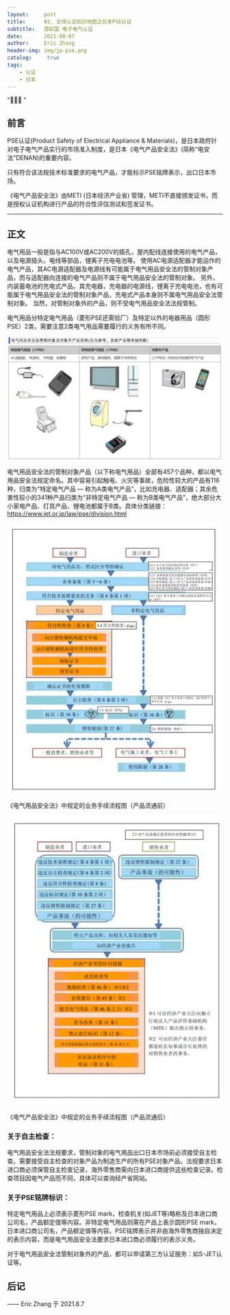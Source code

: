 ```yaml
---
layout:     post
title:      03. 全球认证知识地图之日本PSE认证
subtitle:   霓虹国 电子电气认证
date:       2021-08-07
author:     Eric Zhang
header-img: img/jp-pse.png
catalog: 	 true
tags:
    - 认证
    - 日本
---
```

"🙉🙉🙉 ”


## 前言

PSE认证(Product Safety of Electrical Appliance & Materials)，是日本政府针对电子电气产品实行的市场准入制度，是日本《电气产品安全法》(简称“电安法”DENAN)的重要内容。

只有符合该法规技术标准要求的电气产品，才能标示PSE铭牌表示，出口日本市场。

《电气产品安全法》由METI (日本经济产业省) 管理，METI不直接颁发证书，而是授权认证机构进行产品的符合性评估测试和签发证书。

---


## 正文

电气用品一般是指与AC100V或AC200V的插孔，屋内配线连接使用的电气产品，以及电源插头，电线等部品，锂离子充电电池等。
使用AC电源适配器才能运作的电气产品，其AC电源适配器及电源线有可能属于电气用品安全法的管制对象产品，而与适配器向连接的电气产品则不属于电气用品安全法的管制对象。
另外，内装蓄电池的充电式产品，其充电器，充电器的电源线，锂离子充电电池，也有可能属于电气用品安全法的管制对象产品，充电式产品本身则不属电气用品安全法管制对象。
当然，对管制对象外的产品，则不受电气用品安全法法规管制。

电气用品分特定电气用品（菱形PSE还需验厂）及特定以外的电器用品（圆形PSE）2类，需要注意2类电气用品需要履行的义务有所不同。

![](/img/japan-pse-1.jpg)

电气用品安全法的管制对象产品（以下称电气用品）全部有457个品种，都以电气用品安全法规定命名。其中容易引起触电、火灾等事故，危险性较大的产品有116 种，归类为“特定电气产品 — 称为A类电气产品”，比如充电器、适配器；其余危害性较小的341种产品归类为“非特定电气产品 — 称为B类电气产品”，绝大部分大小家电产品、灯具产品、锂电池都属于B类。具体分类链接：https://www.jet.or.jp/law/pse/division.html

![](/img/japan-pse-2.jpg)

《电气用品安全法》中规定的业务手续流程图（产品流通前）

![](/img/japan-pse-3.jpg)

《电气产品安全法》中规定的业务手续流程图（产品流通后）

### 关于自主检查：

电气用品安全法法规要求，管制对象的电气用品出口日本市场前必须接受自主检查。需要接受自主检查的对象产品为制造生产的所有PSE对象产品。法规要求日本进口商必须保管自主检查记录，海外零售商需向日本进口商提供这些检查记录。检查项目因电气产品而不同，具体可以查询经产省网站。

### 关于PSE铭牌标识：

特定电气用品上必须表示菱形PSE mark，检查机关(如JET等)略称及日本进口商公司名，产品额定值等内容。非特定电气用品则需在产品上表示圆形PSE mark，日本进口商公司名，产品额定值等内容。PSE铭牌表示并非由海外零售商独自决定的表示内容，而是电气用品安全法要求日本进口商必须履行的表示义务。

对于电气用品安全法管制对象外的产品，都可以申请第三方认证服务：如S-JET认证等。


## 后记




—— Eric Zhang 于 2021.8.7
